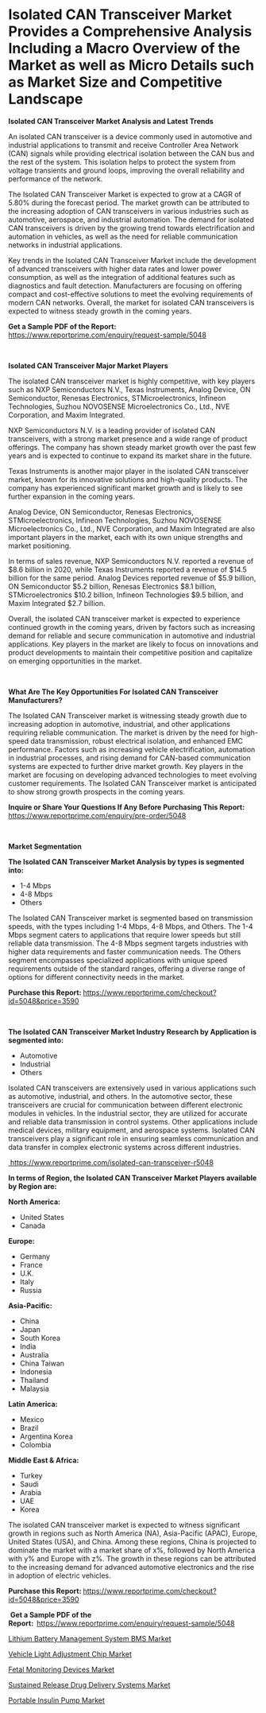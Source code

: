 <p><h1>Isolated CAN Transceiver Market Provides a Comprehensive Analysis Including a Macro Overview of the Market as well as Micro Details such as Market Size and Competitive Landscape</h1></p><p><strong>Isolated CAN Transceiver Market Analysis and Latest Trends</strong></p>
<p><p>An isolated CAN transceiver is a device commonly used in automotive and industrial applications to transmit and receive Controller Area Network (CAN) signals while providing electrical isolation between the CAN bus and the rest of the system. This isolation helps to protect the system from voltage transients and ground loops, improving the overall reliability and performance of the network.</p><p>The Isolated CAN Transceiver Market is expected to grow at a CAGR of 5.80% during the forecast period. The market growth can be attributed to the increasing adoption of CAN transceivers in various industries such as automotive, aerospace, and industrial automation. The demand for isolated CAN transceivers is driven by the growing trend towards electrification and automation in vehicles, as well as the need for reliable communication networks in industrial applications.</p><p>Key trends in the Isolated CAN Transceiver Market include the development of advanced transceivers with higher data rates and lower power consumption, as well as the integration of additional features such as diagnostics and fault detection. Manufacturers are focusing on offering compact and cost-effective solutions to meet the evolving requirements of modern CAN networks. Overall, the market for isolated CAN transceivers is expected to witness steady growth in the coming years.</p></p>
<p><strong>Get a Sample PDF of the Report:&nbsp;</strong> <a href="https://www.reportprime.com/enquiry/request-sample/5048">https://www.reportprime.com/enquiry/request-sample/5048</a></p>
<p>&nbsp;</p>
<p><strong>Isolated CAN Transceiver Major Market Players</strong></p>
<p><p>The isolated CAN transceiver market is highly competitive, with key players such as NXP Semiconductors N.V., Texas Instruments, Analog Device, ON Semiconductor, Renesas Electronics, STMicroelectronics, Infineon Technologies, Suzhou NOVOSENSE Microelectronics Co., Ltd., NVE Corporation, and Maxim Integrated.</p><p>NXP Semiconductors N.V. is a leading provider of isolated CAN transceivers, with a strong market presence and a wide range of product offerings. The company has shown steady market growth over the past few years and is expected to continue to expand its market share in the future.</p><p>Texas Instruments is another major player in the isolated CAN transceiver market, known for its innovative solutions and high-quality products. The company has experienced significant market growth and is likely to see further expansion in the coming years.</p><p>Analog Device, ON Semiconductor, Renesas Electronics, STMicroelectronics, Infineon Technologies, Suzhou NOVOSENSE Microelectronics Co., Ltd., NVE Corporation, and Maxim Integrated are also important players in the market, each with its own unique strengths and market positioning.</p><p>In terms of sales revenue, NXP Semiconductors N.V. reported a revenue of $8.6 billion in 2020, while Texas Instruments reported a revenue of $14.5 billion for the same period. Analog Devices reported revenue of $5.9 billion, ON Semiconductor $5.2 billion, Renesas Electronics $8.1 billion, STMicroelectronics $10.2 billion, Infineon Technologies $9.5 billion, and Maxim Integrated $2.7 billion.</p><p>Overall, the isolated CAN transceiver market is expected to experience continued growth in the coming years, driven by factors such as increasing demand for reliable and secure communication in automotive and industrial applications. Key players in the market are likely to focus on innovations and product developments to maintain their competitive position and capitalize on emerging opportunities in the market.</p></p>
<p>&nbsp;</p>
<p><strong>What Are The Key Opportunities For Isolated CAN Transceiver Manufacturers?</strong></p>
<p><p>The Isolated CAN Transceiver market is witnessing steady growth due to increasing adoption in automotive, industrial, and other applications requiring reliable communication. The market is driven by the need for high-speed data transmission, robust electrical isolation, and enhanced EMC performance. Factors such as increasing vehicle electrification, automation in industrial processes, and rising demand for CAN-based communication systems are expected to further drive market growth. Key players in the market are focusing on developing advanced technologies to meet evolving customer requirements. The Isolated CAN Transceiver market is anticipated to show strong growth prospects in the coming years.</p></p>
<p><strong>Inquire or Share Your Questions If Any Before Purchasing This Report:</strong> <a href="https://www.reportprime.com/enquiry/pre-order/5048">https://www.reportprime.com/enquiry/pre-order/5048</a></p>
<p>&nbsp;</p>
<p><strong>Market Segmentation</strong></p>
<p><strong>The Isolated CAN Transceiver Market Analysis by types is segmented into:</strong></p>
<p><ul><li>1-4 Mbps</li><li>4-8 Mbps</li><li>Others</li></ul></p>
<p><p>The Isolated CAN Transceiver market is segmented based on transmission speeds, with the types including 1-4 Mbps, 4-8 Mbps, and Others. The 1-4 Mbps segment caters to applications that require lower speeds but still reliable data transmission. The 4-8 Mbps segment targets industries with higher data requirements and faster communication needs. The Others segment encompasses specialized applications with unique speed requirements outside of the standard ranges, offering a diverse range of options for different connectivity needs in the market.</p></p>
<p><strong>Purchase this Report:&nbsp;</strong><a href="https://www.reportprime.com/checkout?id=5048&price=3590">https://www.reportprime.com/checkout?id=5048&price=3590</a></p>
<p>&nbsp;</p>
<p><strong>The Isolated CAN Transceiver Market Industry Research by Application is segmented into:</strong></p>
<p><ul><li>Automotive</li><li>Industrial</li><li>Others</li></ul></p>
<p><p>Isolated CAN transceivers are extensively used in various applications such as automotive, industrial, and others. In the automotive sector, these transceivers are crucial for communication between different electronic modules in vehicles. In the industrial sector, they are utilized for accurate and reliable data transmission in control systems. Other applications include medical devices, military equipment, and aerospace systems. Isolated CAN transceivers play a significant role in ensuring seamless communication and data transfer in complex electronic systems across different industries.</p></p>
<p><a href="https://www.reportprime.com/isolated-can-transceiver-r5048">&nbsp;https://www.reportprime.com/isolated-can-transceiver-r5048</a></p>
<p><strong>In terms of Region, the Isolated CAN Transceiver Market Players available by Region are:</strong></p>
<p>
    <p> <strong> North America: </strong>
        <ul>
            <li>United States</li>
            <li>Canada</li>
        </ul>
        </p> 
    <p> <strong> Europe: </strong>
        <ul>
            <li>Germany</li>
            <li>France</li>
            <li>U.K.</li>
            <li>Italy</li>
            <li>Russia</li>
        </ul>
        </p> 
    <p> <strong> Asia-Pacific: </strong>
        <ul>
            <li>China</li>
            <li>Japan</li>
            <li>South Korea</li>
            <li>India</li>
            <li>Australia</li>
            <li>China Taiwan</li>
            <li>Indonesia</li>
            <li>Thailand</li>
            <li>Malaysia</li>
        </ul>
        </p> 
    <p> <strong> Latin America: </strong>
        <ul>
            <li>Mexico</li>
            <li>Brazil</li>
            <li>Argentina Korea</li>
            <li>Colombia</li>
        </ul>
        </p> 
    <p> <strong> Middle East & Africa: </strong>
        <ul>
            <li>Turkey</li>
            <li>Saudi</li>
            <li>Arabia</li>
            <li>UAE</li>
            <li>Korea</li>
        </ul>
    </p>
    </p>
<p><p>The isolated CAN transceiver market is expected to witness significant growth in regions such as North America (NA), Asia-Pacific (APAC), Europe, United States (USA), and China. Among these regions, China is projected to dominate the market with a market share of x%, followed by North America with y% and Europe with z%. The growth in these regions can be attributed to the increasing demand for advanced automotive electronics and the rise in adoption of electric vehicles.</p></p>
<p><strong>Purchase this Report: </strong><a href="https://www.reportprime.com/checkout?id=5048&price=3590">https://www.reportprime.com/checkout?id=5048&price=3590</a></p>
<p>&nbsp;<strong>Get a Sample PDF of the Report:&nbsp;&nbsp;</strong><a href="https://www.reportprime.com/enquiry/request-sample/5048">https://www.reportprime.com/enquiry/request-sample/5048</a></p>
<p><strong></strong></p>
<p><p><a href="https://github.com/thereveren80/Market-Research-Report-List-2/blob/main/lithium-battery-management-system-bms-market.md">Lithium Battery Management System BMS Market</a></p><p><a href="https://github.com/faniayasa/Market-Research-Report-List-2/blob/main/vehicle-light-adjustment-chip-market.md">Vehicle Light Adjustment Chip Market</a></p><p><a href="https://medium.com/@gerkabranch5/fetal-monitoring-devices-market-size-share-analysis-growth-trends-forecast-2024-2031-a6e77a5b2020">Fetal Monitoring Devices Market</a></p><p><a href="https://medium.com/@mayekuhic78/sustained-release-drug-delivery-systems-market-size-share-trends-analysis-report-by-end-use-69227fc7984f">Sustained Release Drug Delivery Systems Market</a></p><p><a href="https://medium.com/@swilliamn8765/portable-insulin-pump-market-outlook-complete-industry-analysis-2024-to-2031-2feda88f058d">Portable Insulin Pump Market</a></p></p>
